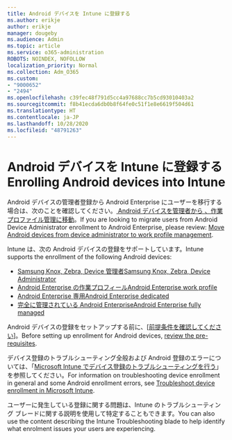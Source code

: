 ```yaml
---
title: Android デバイスを Intune に登録する
ms.author: erikje
author: erikje
manager: dougeby
ms.audience: Admin
ms.topic: article
ms.service: o365-administration
ROBOTS: NOINDEX, NOFOLLOW
localization_priority: Normal
ms.collection: Adm_O365
ms.custom:
- "9000652"
- "2494"
ms.openlocfilehash: c39fec48f791d5cc4a97688cc7b5cd93010403a2
ms.sourcegitcommit: f8b41ecda6db0b8f64fe0c51f1e8e6619f504d61
ms.translationtype: HT
ms.contentlocale: ja-JP
ms.lasthandoff: 10/28/2020
ms.locfileid: "48791263"
---
```

# <a name="enrolling-android-devices-into-intune"></a><span data-ttu-id="7aa80-102">Android デバイスを Intune に登録する</span><span class="sxs-lookup"><span data-stu-id="7aa80-102">Enrolling Android devices into Intune</span></span>

<span data-ttu-id="7aa80-103">Android デバイスの管理者登録から Android Enterprise にユーザーを移行する場合は、次のことを確認してください。[ Android デバイスを管理者から 、作業プロファイル管理に移動](https://docs.microsoft.com/mem/intune/enrollment/android-move-device-admin-work-profile)。</span><span class="sxs-lookup"><span data-stu-id="7aa80-103">If you are looking to migrate users from Android Device Administrator enrollment to Android Enterprise, please review: [Move Android devices from device administrator to work profile management](https://docs.microsoft.com/mem/intune/enrollment/android-move-device-admin-work-profile).</span></span>

<span data-ttu-id="7aa80-104">Intune は、次の Android デバイスの登録をサポートしています。</span><span class="sxs-lookup"><span data-stu-id="7aa80-104">Intune supports the enrollment of the following Android devices:</span></span>  

- [<span data-ttu-id="7aa80-105">Samsung Knox, Zebra, Device 管理者</span><span class="sxs-lookup"><span data-stu-id="7aa80-105">Samsung Knox, Zebra, Device Administrator</span></span>](https://docs.microsoft.com/mem/intune/enrollment/android-enroll-device-administrator)
- [<span data-ttu-id="7aa80-106">Android Enterprise の作業プロフィール</span><span class="sxs-lookup"><span data-stu-id="7aa80-106">Android Enterprise work profile</span></span>](https://docs.microsoft.com/mem/intune/enrollment/android-enterprise-overview)
- [<span data-ttu-id="7aa80-107">Android Enterprise 専用</span><span class="sxs-lookup"><span data-stu-id="7aa80-107">Android Enterprise dedicated</span></span>](https://docs.microsoft.com/mem/intune/enrollment/android-dedicated-devices-fully-managed-enroll)
- [<span data-ttu-id="7aa80-108">完全に管理されている Android Enterprise</span><span class="sxs-lookup"><span data-stu-id="7aa80-108">Android Enterprise fully managed</span></span>](https://docs.microsoft.com/mem/intune/enrollment/android-fully-managed-enroll)

<span data-ttu-id="7aa80-109">Android デバイスの登録をセットアップする前に、[[前提条件を確認してください](https://docs.microsoft.com/intune/enrollment/android-enroll)]。</span><span class="sxs-lookup"><span data-stu-id="7aa80-109">Before setting up enrollment for Android devices, [review the pre-requisites](https://docs.microsoft.com/intune/enrollment/android-enroll).</span></span>  

<span data-ttu-id="7aa80-110">デバイス登録のトラブルシューティング全般および Android 登録のエラーについては、「[Microsoft Intune でデバイス登録のトラブルシューティングを行う](https://docs.microsoft.com/mem/intune/enrollment/troubleshoot-android-enrollment)」を参照してください。</span><span class="sxs-lookup"><span data-stu-id="7aa80-110">For information on troubleshooting device enrollment in general and some Android enrollment errors, see [Troubleshoot device enrollment in Microsoft Intune](https://docs.microsoft.com/mem/intune/enrollment/troubleshoot-android-enrollment).</span></span>

<span data-ttu-id="7aa80-111">ユーザーに発生している登録に関する問題は、Intune のトラブルシューティング ブレードに関する説明を使用して特定することもできます。</span><span class="sxs-lookup"><span data-stu-id="7aa80-111">You can also use the content describing the Intune Troubleshooting blade to help identify what enrolment issues your users are experiencing.</span></span>
